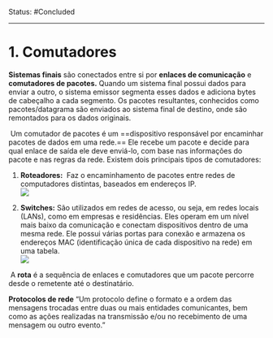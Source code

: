 Status: #Concluded 

---
# 1. Comutadores
**Sistemas finais** são conectados entre si por **enlaces de comunicação** e **comutadores de pacotes.** Quando um sistema final possui dados para enviar a outro, o sistema emissor segmenta esses dados e adiciona bytes de cabeçalho a cada segmento. Os pacotes resultantes, conhecidos como pacotes/datagrama são enviados ao sistema final de destino, onde são remontados para os dados originais. 

 Um comutador de pacotes é um ==dispositivo responsável por encaminhar pacotes de dados em uma rede.== Ele recebe um pacote e decide para qual enlace de saída ele deve enviá-lo, com base nas informações do pacote e nas regras da rede. Existem dois principais tipos de comutadores:

1. **Roteadores:**  Faz o encaminhamento de pacotes entre redes de computadores distintas, baseados em endereços IP.     
![](https://lh7-rt.googleusercontent.com/docsz/AD_4nXcvHvHRxM-n17unge1tgm-6hfOQWwMIkzkllRcbUnykpkdeRaDCLmgzeyvRPl6psinEjBad8GRM3naY6IFqUcvNMRTPShVov_Hzzx96M8eLey9ubNpa7oKOxv7mbRCYxLPJnykahg?key=HrOhHC0_-ked6RNCpQ0o3PZn)

2. **Switches:** São utilizados em redes de acesso, ou seja, em redes locais (LANs), como em empresas e residências. Eles operam em um nível mais baixo da comunicação e conectam dispositivos dentro de uma mesma rede. Ele possui várias portas para conexão e armazena os endereços MAC (identificação única de cada dispositivo na rede) em uma tabela.  
![](https://lh7-rt.googleusercontent.com/docsz/AD_4nXdv1znrP314K2Hrm9SA9MY66nvlKa6hBkpiuEigO-zbZG2PLW-VDyuVs6HZU9YGPScE0LSKv_tcAltwjHyyVhNlkrw78jCy1wig2myvlgAfnNzdp6J8JS4D6n2FWkY2LkVURlF7vA?key=HrOhHC0_-ked6RNCpQ0o3PZn)
 

 A **rota** é a sequência de enlaces e comutadores que um pacote percorre desde o remetente até o destinatário.

**Protocolos de rede**
“Um protocolo define o formato e a ordem das mensagens trocadas entre duas ou mais entidades comunicantes, bem como as ações realizadas na transmissão e/ou no recebimento de uma mensagem ou outro evento.”